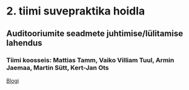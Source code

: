 # 2. tiimi suvepraktika hoidla
## Auditooriumite seadmete juhtimise/lülitamise lahendus 
### Tiimi koosseis: Mattias Tamm, Vaiko Villiam Tuul, Armin Jaemaa, Martin Sütt, Kert-Jan Ots

[Blogi](https://github.com/tammmatTLU/suvepraktika_tiim2/wiki/blogi)
